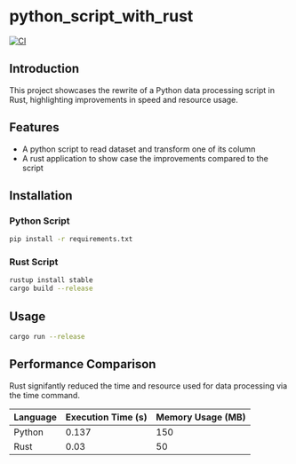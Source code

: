 # python_script_with_rust
[![CI](https://github.com/aoaow/python_script_with_rust/actions/workflows/ci.yml/badge.svg)](https://github.com/aoaow/python_script_with_rust/actions/workflows/ci.yml)

## Introduction

This project showcases the rewrite of a Python data processing script in Rust, highlighting improvements in speed and resource usage.

## Features

- A python script to read dataset and transform one of its column
- A rust application to show case the improvements compared to the script
  
## Installation

### Python Script

```bash
pip install -r requirements.txt
```

### Rust Script

```bash
rustup install stable
cargo build --release
```

## Usage

```bash
cargo run --release
```

## Performance Comparison

Rust signifantly reduced the time and resource used for data processing via the time command.


| Language | Execution Time (s) | Memory Usage (MB) |
|----------|--------------------|-------------------|
| Python   | 0.137            | 150               |
| Rust     | 0.03              | 50                |
